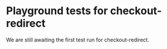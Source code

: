 # Playground tests for checkout-redirect
We are still awaiting the first test run for checkout-redirect.
